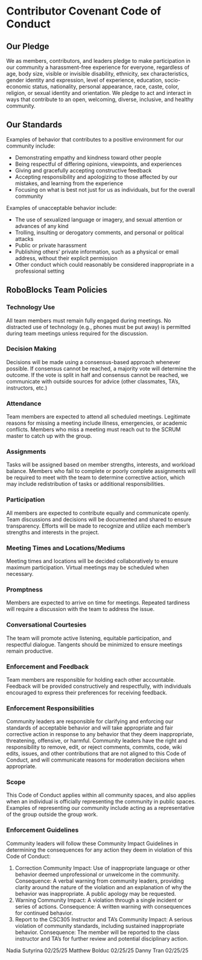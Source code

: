 # Contributor Covenant Code of Conduct
## Our Pledge
We as members, contributors, and leaders pledge to make participation in our community a harassment-free experience for everyone, regardless of age, body size, visible or invisible disability, ethnicity, sex characteristics, gender identity and expression, level of experience, education, socio-economic status, nationality, personal appearance, race, caste, color, religion, or sexual identity and orientation.
We pledge to act and interact in ways that contribute to an open, welcoming, diverse, inclusive, and healthy community.
## Our Standards
Examples of behavior that contributes to a positive environment for our community include:
- Demonstrating empathy and kindness toward other people
- Being respectful of differing opinions, viewpoints, and experiences
- Giving and gracefully accepting constructive feedback
- Accepting responsibility and apologizing to those affected by our mistakes, and learning from the experience
- Focusing on what is best not just for us as individuals, but for the overall community

Examples of unacceptable behavior include:
- The use of sexualized language or imagery, and sexual attention or advances of any kind
- Trolling, insulting or derogatory comments, and personal or political attacks
- Public or private harassment
- Publishing others' private information, such as a physical or email address, without their explicit permission
- Other conduct which could reasonably be considered inappropriate in a professional setting
## RoboBlocks Team Policies
### Technology Use
All team members must remain fully engaged during meetings. No distracted use of technology (e.g., phones must be put away) is permitted during team meetings unless required for the discussion.
### Decision Making
Decisions will be made using a consensus-based approach whenever possible. If consensus cannot be reached, a majority vote will determine the outcome. If the vote is split in half and consensus cannot be reached, we communicate with outside sources for advice (other classmates, TA’s, instructors, etc.)
### Attendance
Team members are expected to attend all scheduled meetings. Legitimate reasons for missing a meeting include illness, emergencies, or academic conflicts. Members who miss a meeting must reach out to the SCRUM master to catch up with the group.
### Assignments
Tasks will be assigned based on member strengths, interests, and workload balance. Members who fail to complete or poorly complete assignments will be required to meet with the team to determine corrective action, which may include redistribution of tasks or additional responsibilities.
### Participation
All members are expected to contribute equally and communicate openly. Team discussions and decisions will be documented and shared to ensure transparency. Efforts will be made to recognize and utilize each member’s strengths and interests in the project.
### Meeting Times and Locations/Mediums
Meeting times and locations will be decided collaboratively to ensure maximum participation. Virtual meetings may be scheduled when necessary.
### Promptness
Members are expected to arrive on time for meetings. Repeated tardiness will require a discussion with the team to address the issue.
### Conversational Courtesies
The team will promote active listening, equitable participation, and respectful dialogue. Tangents should be minimized to ensure meetings remain productive.
### Enforcement and Feedback
Team members are responsible for holding each other accountable. Feedback will be provided constructively and respectfully, with individuals encouraged to express their preferences for receiving feedback.
### Enforcement Responsibilities
Community leaders are responsible for clarifying and enforcing our standards of acceptable behavior and will take appropriate and fair corrective action in response to any behavior that they deem inappropriate, threatening, offensive, or harmful.
Community leaders have the right and responsibility to remove, edit, or reject comments, commits, code, wiki edits, issues, and other contributions that are not aligned to this Code of Conduct, and will communicate reasons for moderation decisions when appropriate.
### Scope
This Code of Conduct applies within all community spaces, and also applies when an individual is officially representing the community in public spaces. Examples of representing our community include acting as a representative of the group outside the group work.
### Enforcement Guidelines
Community leaders will follow these Community Impact Guidelines in determining the consequences for any action they deem in violation of this Code of Conduct:
1. Correction
Community Impact: Use of inappropriate language or other behavior deemed unprofessional or unwelcome in the community.
Consequence: A verbal warning from community leaders, providing clarity around the nature of the violation and an explanation of why the behavior was inappropriate. A public apology may be requested.
2. Warning
Community Impact: A violation through a single incident or series of actions.
Consequence: A written warning with consequences for continued behavior. 
3. Report to the CSC305 Instructor and TA’s
Community Impact: A serious violation of community standards, including sustained inappropriate behavior.
Consequence: The member will be reported to the class instructor and TA’s for further review and potential disciplinary action.

Nadia Sutyrina 02/25/25
Matthew Bolduc 02/25/25
Danny Tran 02/25/25
